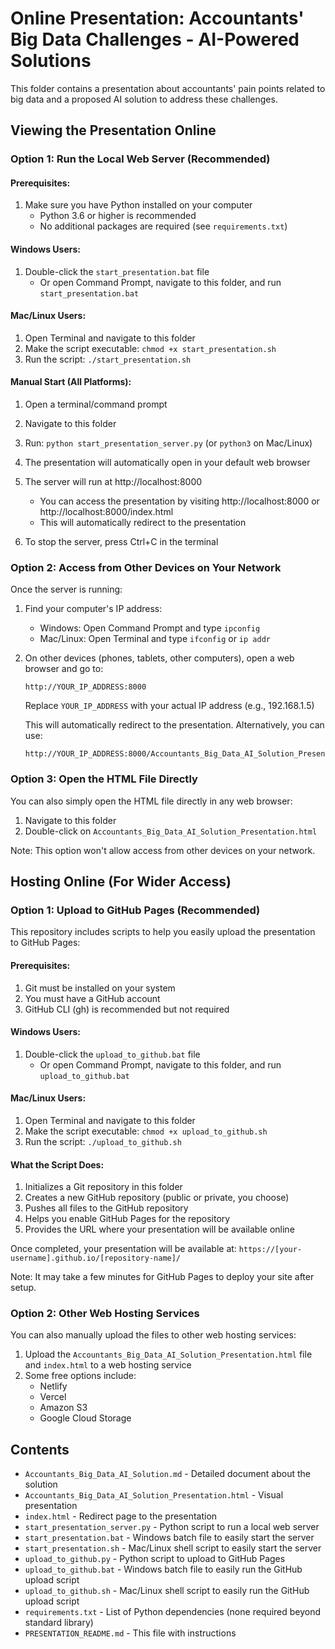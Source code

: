 # Online Presentation: Accountants' Big Data Challenges - AI-Powered Solutions

This folder contains a presentation about accountants' pain points related to big data and a proposed AI solution to address these challenges.

## Viewing the Presentation Online

### Option 1: Run the Local Web Server (Recommended)

#### Prerequisites:
1. Make sure you have Python installed on your computer
   - Python 3.6 or higher is recommended
   - No additional packages are required (see `requirements.txt`)

#### Windows Users:
1. Double-click the `start_presentation.bat` file
   - Or open Command Prompt, navigate to this folder, and run `start_presentation.bat`

#### Mac/Linux Users:
1. Open Terminal and navigate to this folder
2. Make the script executable: `chmod +x start_presentation.sh`
3. Run the script: `./start_presentation.sh`

#### Manual Start (All Platforms):
1. Open a terminal/command prompt
2. Navigate to this folder
3. Run: `python start_presentation_server.py` (or `python3` on Mac/Linux)

5. The presentation will automatically open in your default web browser
6. The server will run at http://localhost:8000
   - You can access the presentation by visiting http://localhost:8000 or http://localhost:8000/index.html
   - This will automatically redirect to the presentation
7. To stop the server, press Ctrl+C in the terminal

### Option 2: Access from Other Devices on Your Network

Once the server is running:

1. Find your computer's IP address:
   - Windows: Open Command Prompt and type `ipconfig`
   - Mac/Linux: Open Terminal and type `ifconfig` or `ip addr`

2. On other devices (phones, tablets, other computers), open a web browser and go to:
   ```
   http://YOUR_IP_ADDRESS:8000
   ```
   Replace `YOUR_IP_ADDRESS` with your actual IP address (e.g., 192.168.1.5)
   
   This will automatically redirect to the presentation. Alternatively, you can use:
   ```
   http://YOUR_IP_ADDRESS:8000/Accountants_Big_Data_AI_Solution_Presentation.html
   ```

### Option 3: Open the HTML File Directly

You can also simply open the HTML file directly in any web browser:

1. Navigate to this folder
2. Double-click on `Accountants_Big_Data_AI_Solution_Presentation.html`

Note: This option won't allow access from other devices on your network.

## Hosting Online (For Wider Access)

### Option 1: Upload to GitHub Pages (Recommended)

This repository includes scripts to help you easily upload the presentation to GitHub Pages:

#### Prerequisites:
1. Git must be installed on your system
2. You must have a GitHub account
3. GitHub CLI (gh) is recommended but not required

#### Windows Users:
1. Double-click the `upload_to_github.bat` file
   - Or open Command Prompt, navigate to this folder, and run `upload_to_github.bat`

#### Mac/Linux Users:
1. Open Terminal and navigate to this folder
2. Make the script executable: `chmod +x upload_to_github.sh`
3. Run the script: `./upload_to_github.sh`

#### What the Script Does:
1. Initializes a Git repository in this folder
2. Creates a new GitHub repository (public or private, you choose)
3. Pushes all files to the GitHub repository
4. Helps you enable GitHub Pages for the repository
5. Provides the URL where your presentation will be available online

Once completed, your presentation will be available at:
`https://[your-username].github.io/[repository-name]/`

Note: It may take a few minutes for GitHub Pages to deploy your site after setup.

### Option 2: Other Web Hosting Services

You can also manually upload the files to other web hosting services:

1. Upload the `Accountants_Big_Data_AI_Solution_Presentation.html` file and `index.html` to a web hosting service
2. Some free options include:
   - Netlify
   - Vercel
   - Amazon S3
   - Google Cloud Storage

## Contents

- `Accountants_Big_Data_AI_Solution.md` - Detailed document about the solution
- `Accountants_Big_Data_AI_Solution_Presentation.html` - Visual presentation
- `index.html` - Redirect page to the presentation
- `start_presentation_server.py` - Python script to run a local web server
- `start_presentation.bat` - Windows batch file to easily start the server
- `start_presentation.sh` - Mac/Linux shell script to easily start the server
- `upload_to_github.py` - Python script to upload to GitHub Pages
- `upload_to_github.bat` - Windows batch file to easily run the GitHub upload script
- `upload_to_github.sh` - Mac/Linux shell script to easily run the GitHub upload script
- `requirements.txt` - List of Python dependencies (none required beyond standard library)
- `PRESENTATION_README.md` - This file with instructions
